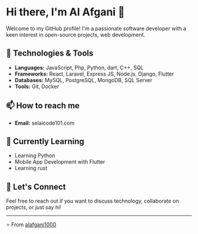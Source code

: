 # Hi there, I'm Al Afgani 👋

Welcome to my GitHub profile! I'm a passionate software developer with a keen interest in open-source projects, web development.

## 🔧 Technologies & Tools

- **Languages:** JavaScript, Php, Python, dart, C++, SQL
- **Frameworks:** React, Laravel, Express JS, Node.js, Django, Flutter
- **Databases:** MySQL, PostgreSQL, MongoDB, SQL Server
- **Tools:** Git, Docker

<!-- ## 📈 GitHub Stats

![Al Afgani's GitHub stats](https://github-readme-stats.vercel.app/api?username=alafgani1000&show_icons=true&theme=radical)
 -->
## 📫 How to reach me

- **Email:** selaicode101.com

## 🌱 Currently Learning

- Learning Python
- Mobile App Development with Flutter
- Learning rust

## 💬 Let's Connect

Feel free to reach out if you want to discuss technology, collaborate on projects, or just say hi!

---

⭐️ From [alafgani1000](https://github.com/alafgani1000)
